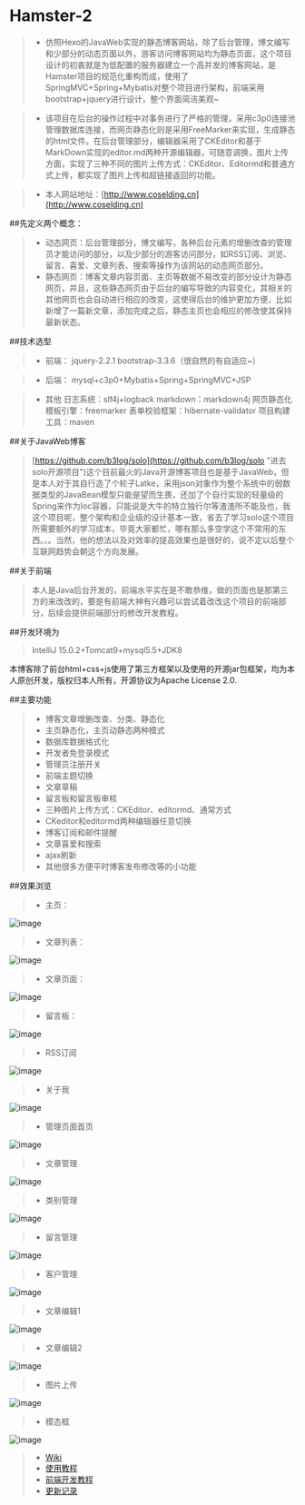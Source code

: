 # Hamster-2
>* 仿照Hexo的JavaWeb实现的静态博客网站，除了后台管理，博文编写和少部分的动态页面以外，游客访问博客网站均为静态页面，这个项目设计的初衷就是为低配置的服务器建立一个高并发的博客网站，是Hamster项目的规范化重构而成，使用了SpringMVC+Spring+Mybatis对整个项目进行架构，前端采用bootstrap+jquery进行设计，整个界面简洁美观~

>* 该项目在后台的操作过程中对事务进行了严格的管理，采用c3p0连接池管理数据库连接，而网页静态化则是采用FreeMarker来实现，生成静态的html文件。在后台管理部分，编辑器采用了CKEditor和基于MarkDown实现的editor.md两种开源编辑器，可随意调换，图片上传方面，实现了三种不同的图片上传方式：CKEditor、Editormd和普通方式上传，都实现了图片上传和超链接返回的功能。

>* 本人网站地址：[http://www.coselding.cn](http://www.coselding.cn)

##先定义两个概念：
>* 动态网页：后台管理部分，博文编写，各种后台元素的增删改查的管理员才能访问的部分，以及少部分的游客访问部分，如RSS订阅、浏览、留言、喜爱、文章列表、搜索等操作为该网站的动态网页部分。
>* 静态网页：博客文章内容页面、主页等数据不易改变的部分设计为静态网页，并且，这些静态网页由于后台的编写导致的内容变化，其相关的其他网页也会自动进行相应的改变，这使得后台的维护更加方便，比如新增了一篇新文章，添加完成之后，静态主页也会相应的修改使其保持最新状态。

##技术选型
>* 前端：
jquery-2.2.1
bootstrap-3.3.6（很自然的有自适应~）

>* 后端：
mysql+c3p0+Mybatis+Spring+SpringMVC+JSP

>* 其他
日志系统：slf4j+logback
markdown：markdown4j
网页静态化模板引擎：freemarker
表单校验框架：hibernate-validator
项目构建工具：maven

##关于JavaWeb博客
>[https://github.com/b3log/solo](https://github.com/b3log/solo "进去solo开源项目")这个目前最火的Java开源博客项目也是基于JavaWeb，但是本人对于其自行造了个轮子Latke，采用json对象作为整个系统中的弱数据类型的JavaBean模型只能是望而生畏，还加了个自行实现的轻量级的Spring来作为Ioc容器，只能说是大牛的特立独行尔等渣渣所不能及也，我这个项目呢，整个架构和企业级的设计基本一致，省去了学习solo这个项目所需要额外的学习成本，毕竟大家都忙，哪有那么多空学这个不常用的东西。。。当然，他的想法以及对效率的提高效果也是很好的，说不定以后整个互联网趋势会朝这个方向发展。

##关于前端
>本人是Java后台开发的，前端水平实在是不敢恭维，做的页面也是那第三方的来改改的，要是有前端大神有兴趣可以尝试着改改这个项目的前端部分，后续会提供前端部分的修改开发教程。

##开发环境为
>IntelliJ 15.0.2+Tomcat9+mysql5.5+JDK8

本博客除了前台html+css+js使用了第三方框架以及使用的开源jar包框架，均为本人原创开发，版权归本人所有，开源协议为Apache License 2.0.

##主要功能
>* 博客文章增删改查、分类、静态化
>* 主页静态化，主页动静态两种模式
>* 数据库数据格式化
>* 开发者免登录模式
>* 管理员注册开关
>* 前端主题切换
>* 文章草稿
>* 留言板和留言板审核
>* 三种图片上传方式：CKEditor、editormd、通常方式
>* CKeditor和editormd两种编辑器任意切换
>* 博客订阅和邮件提醒
>* 文章喜爱和搜索
>* ajax刷新
>* 其他很多方便平时博客发布修改等的小功能


##效果浏览
>* 主页：

![image](https://github.com/Coselding/Hamster-2/blob/master/screenshot/index.png)

>* 文章列表：

![image](https://github.com/Coselding/Hamster-2/blob/master/screenshot/list.png)

>* 文章页面：

![image](https://github.com/Coselding/Hamster-2/blob/master/screenshot/view-article.png)

>* 留言板：

![image](https://github.com/Coselding/Hamster-2/blob/master/screenshot/comment.png)

>* RSS订阅

![image](https://github.com/Coselding/Hamster-2/blob/master/screenshot/rss.png)

>* 关于我

![image](https://github.com/Coselding/Hamster-2/blob/master/screenshot/contact.png)

>* 管理页面首页

![image](https://github.com/Coselding/Hamster-2/blob/master/screenshot/manage.png)

>* 文章管理

![image](https://github.com/Coselding/Hamster-2/blob/master/screenshot/article-manager.png)

>* 类别管理

![image](https://github.com/Coselding/Hamster-2/blob/master/screenshot/category-manager.png)

>* 留言管理

![image](https://github.com/Coselding/Hamster-2/blob/master/screenshot/comment-manager.png)

>* 客户管理

![image](https://github.com/Coselding/Hamster-2/blob/master/screenshot/guest-manager.png)

>* 文章编辑1

![image](https://github.com/Coselding/Hamster-2/blob/master/screenshot/article1.png)

>* 文章编辑2

![image](https://github.com/Coselding/Hamster-2/blob/master/screenshot/article2.png)

>* 图片上传

![image](https://github.com/Coselding/Hamster-2/blob/master/screenshot/image.png)

>* 模态框

![image](https://github.com/Coselding/Hamster-2/blob/master/screenshot/modal.png)

>* [Wiki](https://github.com/Coselding/Hamster-2/wiki)
>* [使用教程](https://github.com/Coselding/Hamster-2/wiki/%E4%BD%BF%E7%94%A8%E6%95%99%E7%A8%8B "查看使用教程")
>* [前端开发教程](https://github.com/Coselding/Hamster-2/wiki/%E5%89%8D%E7%AB%AF%E5%BC%80%E5%8F%91%E6%95%99%E7%A8%8B "查看前端开发教程")
>* [更新记录](https://github.com/Coselding/Hamster-2/wiki/%E6%9B%B4%E6%96%B0%E8%AE%B0%E5%BD%95 "更新记录")
